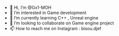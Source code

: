 - 👋 Hi, I’m @Gx1-MOH
- 👀 I’m interested in Game development
- 🌱 I’m currently learning C++ , Unreal engine
- 💞️ I’m looking to collaborate on Game engine project
- 📫 How to reach me on Instagram : bisou.djef

<!---
Gx1-MOH/Gx1-MOH is a ✨ special ✨ repository because its `README.md` (this file) appears on your GitHub profile.
You can click the Preview link to take a look at your changes.
--->
